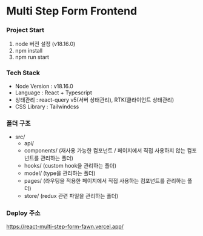 # Multi Step Form Frontend

### Project Start

1. node 버전 설정 (v18.16.0)
2. npm install
3. npm run start

### Tech Stack

- Node Version : v18.16.0
- Language : React + Typescript
- 상태관리 : react-query v5(서버 상태관리), RTK(클라이언트 상태관리)
- CSS Library : Tailwindcss

### 폴더 구조

- src/
  - api/
  - components/ (재사용 가능한 컴포넌트 / 페이지에서 직접 사용하지 않는 컴포넌트를 관리하는 폴더)
  - hooks/ (custom hook을 관리하는 폴더)
  - model/ (type을 관리하는 폴더)
  - pages/ (라우팅을 적용한 페이지에서 직접 사용하는 컴포넌트를 관리하는 폴더)
  - store/ (redux 관련 파일을 관리하는 폴더)

### Deploy 주소

https://react-multi-step-form-fawn.vercel.app/
